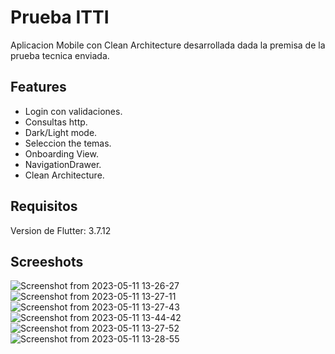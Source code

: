 # Prueba ITTI

Aplicacion Mobile con Clean Architecture desarrollada dada la premisa de la prueba tecnica enviada.

## Features
- Login con validaciones.
- Consultas http.
- Dark/Light mode.
- Seleccion the temas.
- Onboarding View.
- NavigationDrawer.
- Clean Architecture.

## Requisitos

Version de Flutter: 3.7.12


## Screeshots
![Screenshot from 2023-05-11 13-26-27](https://github.com/josemlegal/prueba_itti/assets/96390036/ab4eec8f-2eeb-4fe9-b45b-01eca82d3681)
![Screenshot from 2023-05-11 13-27-11](https://github.com/josemlegal/prueba_itti/assets/96390036/df7fd778-4b5b-4073-8bba-ad5ce6677d4b)
![Screenshot from 2023-05-11 13-27-43](https://github.com/josemlegal/prueba_itti/assets/96390036/34aa114b-ba74-4f9a-b1cf-16910223ad5b)
![Screenshot from 2023-05-11 13-44-42](https://github.com/josemlegal/prueba_itti/assets/96390036/759854dc-37e0-458e-bca1-b24c11bdefb2)
![Screenshot from 2023-05-11 13-27-52](https://github.com/josemlegal/prueba_itti/assets/96390036/6e5ba4bd-6831-4b71-bc31-0a6771931714)
![Screenshot from 2023-05-11 13-28-55](https://github.com/josemlegal/prueba_itti/assets/96390036/75818fa5-e675-4783-aaa5-99961462aa17)
